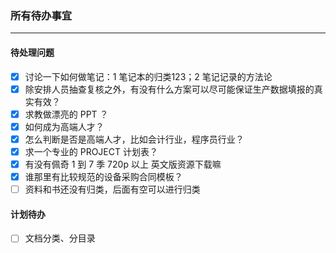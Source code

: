 ### 所有待办事宜

---

#### 待处理问题
- [x] 讨论一下如何做笔记：1 笔记本的归类123；2 笔记记录的方法论
- [x] 除安排人员抽查复核之外，有没有什么方案可以尽可能保证生产数据填报的真实有效？
- [x] 求教做漂亮的 PPT ？
- [x] 如何成为高端人才？
- [x] 怎么判断是否是高端人才，比如会计行业，程序员行业？
- [x] 求一个专业的 PROJECT 计划表？
- [x] 有没有佩奇 1 到 7 季 720p 以上 英文版资源下载嘛
- [x] 谁那里有比较规范的设备采购合同模板？
- [ ] 资料和书还没有归类，后面有空可以进行归类

#### 计划待办
- [ ] 文档分类、分目录
